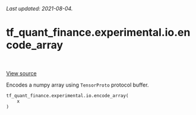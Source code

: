 <!--
This file is generated by a tool. Do not edit directly.
For open-source contributions the docs will be updated automatically.
-->

*Last updated: 2021-08-04.*

<div itemscope itemtype="http://developers.google.com/ReferenceObject">
<meta itemprop="name" content="tf_quant_finance.experimental.io.encode_array" />
<meta itemprop="path" content="Stable" />
</div>

# tf_quant_finance.experimental.io.encode_array

<!-- Insert buttons and diff -->

<table class="tfo-notebook-buttons tfo-api" align="left">
</table>

<a target="_blank" href="https://github.com/google/tf-quant-finance/blob/master/tf_quant_finance/experimental/io.py">View source</a>



Encodes a numpy array using `TensorProto` protocol buffer.

```python
tf_quant_finance.experimental.io.encode_array(
    x
)
```



<!-- Placeholder for "Used in" -->
